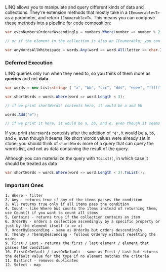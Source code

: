 LINQ allows you to manipulate and query different kinds of data and collections. They're extension methods that mostly take in a `IEnumerable<T>` as a parameter, and return `IEnumerable<T>`. This means you can compose these methods into a pipeline for code composition:

```cs
var evenNumbersOrderedAscendingly = numbers.Where(number => number % 2 == 0).OrderBy(number => number);

// or if the element in the collection is also an IEnumerable, you can call another linq method inside it

var anyWordsAllWhitespace = words.Any(word => word.All(letter => char.IsWhiteSpace(letter)));
```

### Deferred Execution
LINQ queries only run when they need to, so you think of them more as **queries** and not **data**

```cs
var words = new List<string> { "a", "bb", "ccc", "ddd", "eeee", "fffff" };

var shortWords = words.Where(word => word.Length < 3);

// if we print shortWords' contents here, it would be a and bb

words.Add("e");

// if we print it here, it would be a, bb, and e, even though it seems like short words values were already set in stone; you should think of shortWords more of a query that can query the words list, and not as data containing the result of the query
```

If you print `shortWords` contents after the addition of `"e"`, it would be `a`, `bb`, and `e`, even though it seems like short words values were already set in stone; you should think of `shortWords` more of a query that can query the words list, and not as data containing the result of the query. 

Although you can materialize the query with `ToList()`, in which case it should be treated as data
```cs
var shortWords = words.Where(word => word.Length < 3).ToList();
```

### Important Ones

	1. Where - filter
	2. Any - returns true if any of the items passes the condition
	3. All returns true only if all items pass the condition
	4. Count - like Where but counts the items instead of returning them, use Count() if you want to count all items
	5. Contains - returns true if the collection contains an item
	6. OrderBy - orders a collection ascendingly by a specific property or just by the element itself (x => x)
	7. OrderByDescending - same as OrderBy but orders descendingly
	8. ThenBy / ThenByDescending - follows OrderBy without resetting the order
	9. First / Last - returns the first / last element / element that passes the condition
	10. FirstOrDefault / LastOrDefault - same as First / Last but returns the default value for the type if no element matches the criteria
	11. Distinct - removes duplicates
	12. Select - map